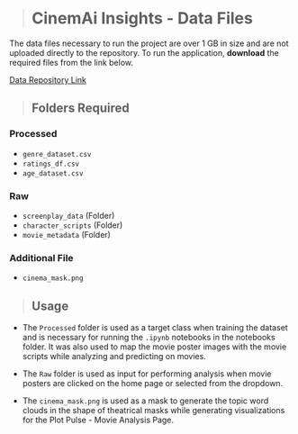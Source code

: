 > # CinemAi Insights - Data Files

The data files necessary to run the project are over 1 GB in size and are not uploaded directly to the repository. To run the application, **download** the required files from the link below.

[Data Repository Link](https://1drv.ms/f/s!AqM-iZWYLD9iiMEoNeS-IOfAYnDz4Q?e=PvThzu)

> ## Folders Required

### Processed
- `genre_dataset.csv`
- `ratings_df.csv`
- `age_dataset.csv`

### Raw
- `screenplay_data` (Folder)
- `character_scripts` (Folder)
- `movie_metadata` (Folder)

### Additional File
- `cinema_mask.png`

> ## Usage

- The `Processed` folder is used as a target class when training the dataset and is necessary for running the `.ipynb` notebooks in the notebooks folder. It was also used to map the movie poster images with the movie scripts while analyzing and predicting on movies.
  
- The `Raw` folder is used as input for performing analysis when movie posters are clicked on the home page or selected from the dropdown.

- The `cinema_mask.png` is used as a mask to generate the topic word clouds in the shape of theatrical masks while generating visualizations for the Plot Pulse - Movie Analysis Page.
